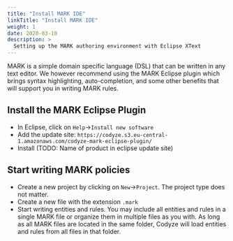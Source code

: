 ```yaml
---
title: "Install MARK IDE"
linkTitle: "Install MARK IDE"
weight: 1
date: 2020-03-10
description: >
  Setting up the MARK authoring environment with Eclipse XText
---
```


MARK is a simple domain specific language (DSL) that can be written in any text editor. We however recommend using the MARK Eclipse plugin which brings syntax highlighting, auto-completion, and some other benefits that will support you in writing MARK rules.


## Install the MARK Eclipse Plugin

* In Eclipse, click on `Help`->`Install new software`
* Add the update site: `https://codyze.s3.eu-central-1.amazonaws.com/codyze-mark-eclipse-plugin/`
* Install (TODO: Name of product in eclipse update site)

## Start writing MARK policies

* Create a new project by clicking on `New`->`Project`. The project type does not matter.
* Create a new file with the extension `.mark`
* Start writing entities and rules. You may include all entities and rules in a single MARK file or organize them in multiple files as you with. As long as all MARK files are located in the same folder, Codyze will load entities and rules from all files in that folder.
